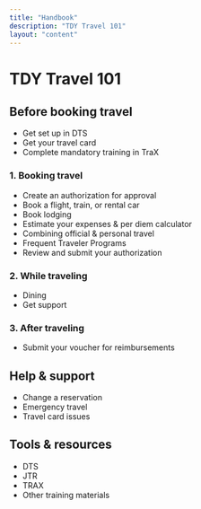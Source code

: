```yaml
---
title: "Handbook"
description: "TDY Travel 101"
layout: "content"
---
```


# TDY Travel 101

## Before booking travel

- Get set up in DTS
- Get your travel card
- Complete mandatory training in TraX


### 1. Booking travel

- Create an authorization for approval 
- Book a flight, train, or rental car
- Book lodging
- Estimate your expenses & per diem calculator  
- Combining official & personal travel
- Frequent Traveler Programs 
- Review and submit your authorization


### 2. While traveling

- Dining 
- Get support


### 3. After traveling

- Submit your voucher for reimbursements


## Help & support 

- Change a reservation
- Emergency travel
- Travel card issues


## Tools & resources
- DTS
- JTR
- TRAX
- Other training materials
